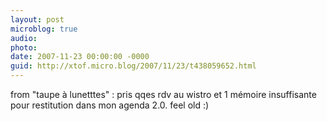 ```yaml
---
layout: post
microblog: true
audio: 
photo: 
date: 2007-11-23 00:00:00 -0000
guid: http://xtof.micro.blog/2007/11/23/t438059652.html
---
```

from "taupe à lunetttes" : pris qqes rdv au wistro et 1 mémoire insuffisante pour restitution dans mon agenda 2.0. feel old :)
